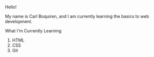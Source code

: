 Hello!

My name is Carl Boquiren, and I am currently learning the basics to web development.


What I'm Currently Learning

1. HTML
2. CSS
3. Git